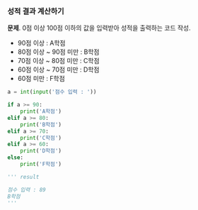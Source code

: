 ### 성적 결과 계산하기
**문제**. 0점 이상 100점 이하의 값을 입력받아 성적을 출력하는 코드 작성.
- 90점 이상 : A학점
- 80점 이상 ~ 90점 미만 : B학점
- 70점 이상 ~ 80점 미만 : C학점
- 60점 이상 ~ 70점 미만 : D학점
- 60점 미만 : F학점
```py
a = int(input('점수 입력 : '))

if a >= 90:
    print('A학점')
elif a >= 80:
    print('B학점')
elif a >= 70:
    print('C학점')
elif a >= 60:
    print('D학점')
else:
    print('F학점')

''' result

점수 입력 : 89
B학점
'''
```